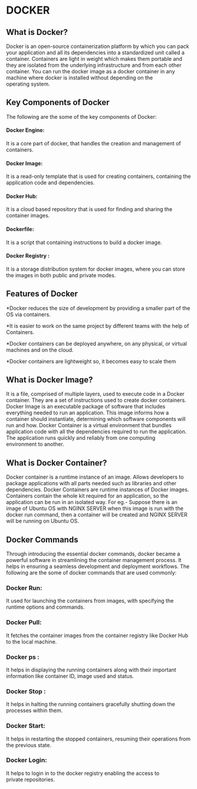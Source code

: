 # DOCKER

## What is Docker?
Docker is an open-source containerization platform by which you can pack your application and all its dependencies into a standardized unit called a container. Containers are light in weight which makes them portable and they are isolated from the underlying infrastructure and from each other container. You can run the docker image as a docker container in any machine where docker is installed without depending on the operating system.
## Key Components of Docker
The following are the some of the key components of Docker:

#### Docker Engine:
It is a core part of docker, that handles the creation and management of containers.
#### Docker Image:
It is a read-only template that is used for creating containers, containing the application code and dependencies.
#### Docker Hub:
It is a cloud based repository that is used for finding and sharing the container images.
#### Dockerfile:
It is a script that containing instructions to build a docker image.
#### Docker Registry : 
It is a storage distribution system for docker images, where you can store the images in both public and private modes.
## Features of Docker
*Docker reduces the size of development by providing a smaller part of the OS via containers.

*It is easier to work on the same project by different teams with the help of Containers.

*Docker containers can be deployed anywhere, on any physical, or virtual machines and on the cloud.

*Docker containers are lightweight so, it becomes easy to scale them
## What is Docker Image?
It is a file, comprised of multiple layers, used to execute code in a Docker container. They are a set of instructions used to create docker containers. Docker Image is an executable package of software that includes everything needed to run an application. This image informs how a container should instantiate, determining which software components will run and how. Docker Container is a virtual environment that bundles application code with all the dependencies required to run the application. The application runs quickly and reliably from one computing environment to another.
## What is Docker Container?
Docker container is a runtime instance of an image. Allows developers to package applications with all parts needed such as libraries and other dependencies. Docker Containers are runtime instances of Docker images. Containers contain the whole kit required for an application, so the application can be run in an isolated way. For eg.- Suppose there is an image of Ubuntu OS with NGINX SERVER when this image is run with the docker run command, then a container will be created and NGINX SERVER will be running on Ubuntu OS.
## Docker Commands
Through introducing the essential docker commands, docker became a powerful software in streamlining the container management process. It helps in ensuring a seamless development and deployment workflows. The following are the some of docker commands that are used commonly:

### Docker Run:
It used for launching the containers from images, with specifying the runtime options and commands.
### Docker Pull:
It fetches the container images from the container registry like Docker Hub to the local machine.
### Docker ps :
It helps in displaying the running containers along with their important information like container ID, image used and status.
### Docker Stop :
It helps in halting the running containers gracefully shutting down the processes within them.
### Docker Start:
It helps in restarting the stopped containers, resuming their operations from the previous state.
### Docker Login:
It helps to login in to the docker registry enabling the access to private repositories.
